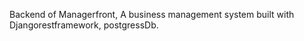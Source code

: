 Backend of Managerfront, A business management system built with Djangorestframework, postgressDb.

